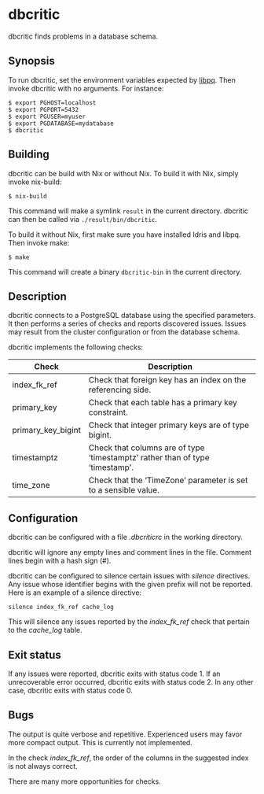 # dbcritic

dbcritic finds problems in a database schema.

## Synopsis

To run dbcritic, set the environment variables expected by [libpq][libpqenv].
Then invoke dbcritic with no arguments.
For instance:

```console
$ export PGHOST=localhost
$ export PGPORT=5432
$ export PGUSER=myuser
$ export PGDATABASE=mydatabase
$ dbcritic
```

[libpqenv]: https://www.postgresql.org/docs/current/libpq-envars.html

## Building

dbcritic can be build with Nix or without Nix.
To build it with Nix, simply invoke nix-build:

```console
$ nix-build
```

This command will make a symlink `result` in the current directory.
dbcritic can then be called via `./result/bin/dbcritic`.

To build it without Nix, first make sure you have installed Idris and libpq.
Then invoke make:

```console
$ make
```

This command will create a binary `dbcritic-bin` in the current directory.

## Description

dbcritic connects to a PostgreSQL database using the specified parameters.
It then performs a series of checks and reports discovered issues.
Issues may result from the cluster configuration or from the database schema.

dbcritic implements the following checks:

| Check               | Description                                                                   |
| ------------------- | ----------------------------------------------------------------------------- |
| index_fk_ref        | Check that foreign key has an index on the referencing side.                  |
| primary_key         | Check that each table has a primary key constraint.                           |
| primary_key_bigint  | Check that integer primary keys are of type bigint.                           |
| timestamptz         | Check that columns are of type ‘timestamptz’ rather than of type ‘timestamp’. |
| time_zone           | Check that the ‘TimeZone’ parameter is set to a sensible value.               |

## Configuration

dbcritic can be configured with a file _.dbcriticrc_ in the working directory.

dbcritic will ignore any empty lines and comment lines in the file.
Comment lines begin with a hash sign (#).

dbcritic can be configured to silence certain issues with _silence_ directives.
Any issue whose identifier begins with the given prefix will not be reported.
Here is an example of a silence directive:

```
silence index_fk_ref cache_log
```

This will silence any issues reported by the _index\_fk\_ref_ check
that pertain to the _cache\_log_ table.

## Exit status

If any issues were reported, dbcritic exits with status code 1.
If an unrecoverable error occurred, dbcritic exits with status code 2.
In any other case, dbcritic exits with status code 0.

## Bugs

The output is quite verbose and repetitive.
Experienced users may favor more compact output.
This is currently not implemented.

In the check _index\_fk\_ref_, the order of the columns in the suggested index
is not always correct.

There are many more opportunities for checks.

